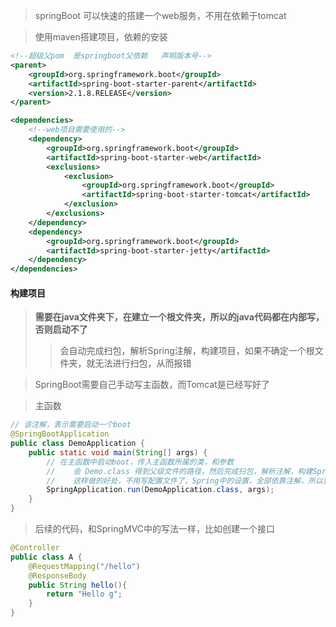> springBoot 可以快速的搭建一个web服务，不用在依赖于tomcat

> 使用maven搭建项目，依赖的安装
```xml
<!--超级父pom  是springboot父依赖   声明版本号-->
<parent>
    <groupId>org.springframework.boot</groupId>
    <artifactId>spring-boot-starter-parent</artifactId>
    <version>2.1.8.RELEASE</version>
</parent>

<dependencies>
    <!--web项目需要使用的-->
    <dependency>
        <groupId>org.springframework.boot</groupId>
        <artifactId>spring-boot-starter-web</artifactId>
        <exclusions>
            <exclusion>
                <groupId>org.springframework.boot</groupId>
                <artifactId>spring-boot-starter-tomcat</artifactId>
            </exclusion>
        </exclusions>
    </dependency>
    <dependency>
        <groupId>org.springframework.boot</groupId>
        <artifactId>spring-boot-starter-jetty</artifactId>
    </dependency>
</dependencies>
```



#### 构建项目
> **需要在java文件夹下，在建立一个根文件夹，所以的java代码都在内部写，否则启动不了**
>> 会自动完成扫包，解析Spring注解，构建项目，如果不确定一个根文件夹，就无法进行扫包，从而报错

> SpringBoot需要自己手动写主函数，而Tomcat是已经写好了

> 主函数
```java
// 该注解，表示需要启动一个boot
@SpringBootApplication
public class DemoApplication {
    public static void main(String[] args) {
        // 在主函数中启动boot，传入主函数所属的类，和参数
        //    会 Demo.class 得到父级文件的路径，然后完成扫包，解析注解，构建Spring 和 SpringMVC
        //    这样做的好处，不用写配置文件了，Spring中的设置，全部依靠注解，所以要了解注解开发
        SpringApplication.run(DemoApplication.class, args);
    }
}
```



> 后续的代码，和SpringMVC中的写法一样，比如创建一个接口
```java
@Controller
public class A {
    @RequestMapping("/hello")
    @ResponseBody
    public String hello(){
        return "Hello g";
    }
}
```